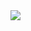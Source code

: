   <a href="https://github.com/Poing-Studios/godot-admob-ios/blob/master/admob/build.gradle#L30">
    <img id="androidVersion" src="https://img.shields.io/badge/GAD%20SDK%20Android-v21.1.0-informational"/>
  </a>
